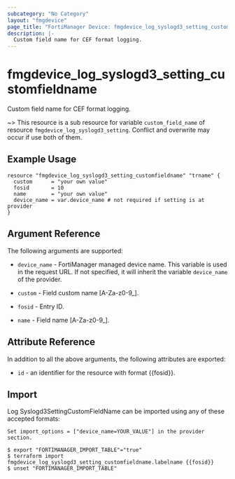 ```yaml
---
subcategory: "No Category"
layout: "fmgdevice"
page_title: "FortiManager Device: fmgdevice_log_syslogd3_setting_customfieldname"
description: |-
  Custom field name for CEF format logging.
---
```


# fmgdevice_log_syslogd3_setting_customfieldname
Custom field name for CEF format logging.

~> This resource is a sub resource for variable `custom_field_name` of resource `fmgdevice_log_syslogd3_setting`. Conflict and overwrite may occur if use both of them.



## Example Usage

```hcl
resource "fmgdevice_log_syslogd3_setting_customfieldname" "trname" {
  custom      = "your own value"
  fosid       = 10
  name        = "your own value"
  device_name = var.device_name # not required if setting is at provider
}
```

## Argument Reference


The following arguments are supported:

* `device_name` - FortiManager managed device name. This variable is used in the request URL. If not specified, it will inherit the variable `device_name` of the provider.

* `custom` - Field custom name [A-Za-z0-9_].
* `fosid` - Entry ID.
* `name` - Field name [A-Za-z0-9_].


## Attribute Reference

In addition to all the above arguments, the following attributes are exported:
* `id` - an identifier for the resource with format {{fosid}}.

## Import

Log Syslogd3SettingCustomFieldName can be imported using any of these accepted formats:
```
Set import_options = ["device_name=YOUR_VALUE"] in the provider section.

$ export "FORTIMANAGER_IMPORT_TABLE"="true"
$ terraform import fmgdevice_log_syslogd3_setting_customfieldname.labelname {{fosid}}
$ unset "FORTIMANAGER_IMPORT_TABLE"
```

